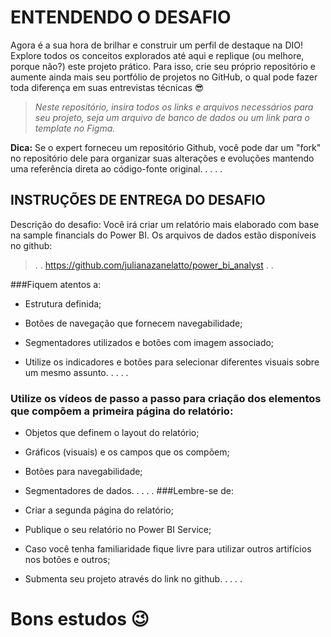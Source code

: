 # **ENTENDENDO O DESAFIO**

Agora é a sua hora de brilhar e construir um perfil de destaque na DIO! Explore todos os conceitos explorados até aqui e replique (ou melhore, porque não?) este projeto prático. Para isso, crie seu próprio repositório e aumente ainda mais seu portfólio de projetos no GitHub, o qual pode fazer toda diferença em suas entrevistas técnicas 😎
 
> *Neste repositório, insira todos os links e arquivos necessários para seu projeto, seja um arquivo de banco de dados ou um link para o template no Figma.*
 
**Dica:** Se o expert forneceu um repositório Github, você pode dar um "fork" no repositório dele para organizar suas alterações e evoluções mantendo uma referência direta ao código-fonte original.
.
.
.
.
 
## **INSTRUÇÕES DE ENTREGA DO DESAFIO**

Descrição do desafio: Você irá criar um relatório mais elaborado com base na sample financials do Power BI. Os arquivos de dados estão disponíveis no github: 
>.
.
 https://github.com/julianazanelatto/power_bi_analyst 
.
.

###Fiquem atentos a: 

- Estrutura definida;

- Botões de navegação que fornecem navegabilidade;

- Segmentadores utilizados e botões com imagem associado;

- Utilize os indicadores e botões para selecionar diferentes visuais sobre um mesmo assunto.
.
.
.
.
### Utilize os vídeos de passo a passo para criação dos elementos que compõem a primeira página do relatório: 

- Objetos que definem o layout do relatório;

- Gráficos (visuais) e os campos que os compõem;

- Botões para navegabilidade;

- Segmentadores de dados.
.
.
.
.
###Lembre-se de: 

- Criar a segunda página do relatório;

- Publique o seu relatório no Power BI Service;

- Caso você tenha familiaridade fique livre para utilizar outros artifícios nos botões e outros;

- Submenta seu projeto através do link no github.
.
.
.
.

# Bons estudos 😉
